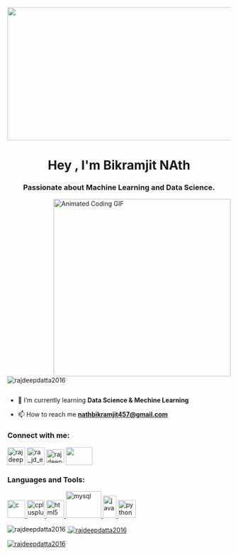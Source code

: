 <img src = "https://images.unsplash.com/photo-1531297484001-80022131f5a1?q=80&w=3440&auto=format&fit=crop&ixlib=rb-4.0.3&ixid=M3wxMjA3fDB8MHxwaG90by1wYWdlfHx8fGVufDB8fHx8fA%3D%3D" height="300" width = "1000">
<h1 align="center">Hey , I'm Bikramjit NAth</h1>
<h3 align="center">Passionate about Machine Learning and Data Science.</h3>
<img width="400" align="right" src="https://camo.githubusercontent.com/c1dcb74cc1c1835b1d716f5051499a2814c683c806b15f04b0eba492863703e9/68747470733a2f2f63646e2e6472696262626c652e636f6d2f75736572732f3733303730332f73637265656e73686f74732f363538313234332f6176656e746f2e676966" alt="Animated Coding GIF">


<p align="left"> <img src="https://komarev.com/ghpvc/?username=rajdeepdatta2016&label=Profile%20views&color=0e75b6&style=flat" alt="rajdeepdatta2016" /> </p>

<p align="left"> <a href="https://twitter.com/" target="blank"><img src="https://img.shields.io/twitter/follow/?logo=twitter&style=for-the-badge" alt="" /></a> </p>

- 🌱 I’m currently learning **Data Science & Mechine Learning**


- 📫 How to reach me **nathbikramjit457@gmail.com**

<h3 align="left">Connect with me:</h3>
<p align="left">
<a href="https://linkedin.com/in/rajdeep-datta-bbb0b3247" target="blank"><img align="center" src="https://upload.wikimedia.org/wikipedia/commons/thumb/f/f8/LinkedIn_icon_circle.svg/800px-LinkedIn_icon_circle.svg.png" alt="rajdeep-datta-bbb0b3247" height="40" width="40" /></a>
<a href="https://instagram.com/ra_jd_eep_" target="blank"><img align="center" src="https://upload.wikimedia.org/wikipedia/commons/thumb/9/96/Instagram.svg/1200px-Instagram.svg.png" alt="ra_jd_eep_" height="40" width="40" /></a>
<a href="https://www.leetcode.com/rajdeepdatta2016" target="blank"><img align="center" src="https://cdn.iconscout.com/icon/free/png-256/free-leetcode-3521542-2944960.png" alt="rajdeepdatta2016" height="30" width="40" /></a>
<a href="https://www.codingninjas.com/studio/profile/rajdeepdatta" target="blank"><img align="center" src="https://successinsightsindia.com/wp-content/uploads/2022/05/1BD6CFD3-EECF-44CE-BD45-E616C9F42E06.jpeg" height="40" width="60" /></a>
</p>

<h3 align="left">Languages and Tools:</h3>
<p align="left"> <a href="https://www.cprogramming.com/" target="_blank" rel="noreferrer"> <img src="https://upload.wikimedia.org/wikipedia/commons/thumb/1/18/C_Programming_Language.svg/695px-C_Programming_Language.svg.png" alt="c" width="40" height="40"/> </a> <a href="https://www.w3schools.com/cpp/" target="_blank" rel="noreferrer"> <img src="https://upload.wikimedia.org/wikipedia/commons/thumb/1/18/ISO_C%2B%2B_Logo.svg/1822px-ISO_C%2B%2B_Logo.svg.png" alt="cplusplus" width="40" height="40"/> </a> <a href="https://www.w3.org/html/" target="_blank" rel="noreferrer"> <img src="https://upload.wikimedia.org/wikipedia/commons/thumb/3/38/HTML5_Badge.svg/2048px-HTML5_Badge.svg.png" alt="html5" width="40" height="40"/> </a> <a href="https://www.mysql.com/" target="_blank" rel="noreferrer"> <img src="https://download.logo.wine/logo/MySQL/MySQL-Logo.wine.png" alt="mysql" width="80" height="60"/> </a> <a href="https://www.java.com" target="_blank" rel="noreferrer"> <img src="https://upload.wikimedia.org/wikipedia/fr/thumb/2/2e/Java_Logo.svg/1200px-Java_Logo.svg.png" alt="java" width="30" height="50"/> </a> <a href="https://www.python.org/" target="_blank" rel="noreferrer"><img src="https://upload.wikimedia.org/wikipedia/commons/thumb/c/c3/Python-logo-notext.svg/1869px-Python-logo-notext.svg.png" alt="python" width="40" height="40"> </p>

<p><img align="left" src="https://github-readme-stats.vercel.app/api/top-langs?username=rajdeepdatta2016&show_icons=true&locale=en&layout=compact" alt="rajdeepdatta2016" /></p>

<p>&nbsp;<img align="center" src="https://github-readme-stats.vercel.app/api?username=rajdeepdatta2016&show_icons=true&locale=en" alt="rajdeepdatta2016" /></p>

<p><img align="center" src="https://github-readme-streak-stats.herokuapp.com/?user=rajdeepdatta2016&" alt="rajdeepdatta2016" /></p>

